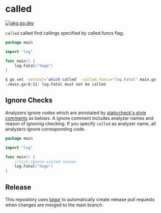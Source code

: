# called

[![pkg.go.dev][gopkg-badge]][gopkg]

`called` called find callings specified by called.funcs flag.

```go
package main

import "log"

func main() {
	log.Fatal("hoge")
}
```

```sh
$ go vet -vettool=`which called` -called.funcs="log.Fatal" main.go
./main.go:6:11: log.Fatal must not be called
```

## Ignore Checks

Analyzers ignore nodes which are annotated by [staticcheck's style comments](https://staticcheck.io/docs/#ignoring-problems) as belows.
A ignore comment includes analyzer names and reason of ignoring checking.
If you specify `called` as analyzer name, all analyzers ignore corresponding code.

```go
package main

import "log"

func main() {
	//lint:ignore called reason
	log.Fatal("hoge")
}
```
## Release

This repository uses [tagpr] to automatically create release pull requests when changes are merged to the main branch.


<!-- links -->
[gopkg]: https://pkg.go.dev/github.com/gostaticanalysis/called
[gopkg-badge]: https://pkg.go.dev/badge/github.com/gostaticanalysis/called?status.svg
[tagpr]: https://github.com/Songmu/tagpr
